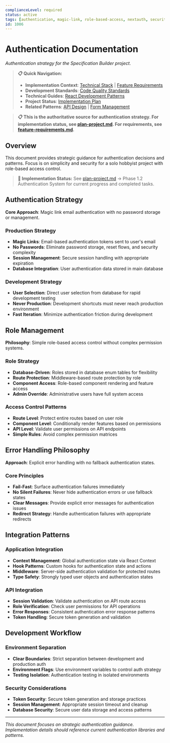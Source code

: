 ```yaml
---
complianceLevel: required
status: active
tags: [authentication, magic-link, role-based-access, nextauth, security]
id: 1006
---
```


# Authentication Documentation

*Authentication strategy for the Specification Builder project.*

<!-- AI_QUICK_REF
Overview: The strategy emphasizes simplicity for solo development while maintaining production-ready security through email-bas...
Key Rules: Magic link auth (line 22), Role-based access (line 65), DevAuth for dev only (line 40), Fail-fast auth failures (line 87)
Avoid: Password storage, Complex permission matrices, Development shortcuts in production, Silent auth failures
-->

> **📋 Quick Navigation:**
> - **Implementation Context**: [Technical Stack](../project/technical-stack.md) | [Feature Requirements](../project/feature-requirements.md)
> - **Development Standards**: [Code Quality Standards](../guides/code-rules-quality.md)
> - **Technical Guides**: [React Development Patterns](../guides/react-patterns.md)
> - **Project Status**: [Implementation Plan](../../plans/plan-project.md)
> - **Related Patterns**: [API Design](api-design.md) | [Form Management](form-management.md)

> **📋 This is the authoritative source for authentication strategy. For implementation status, see [plan-project.md](../../plans/plan-project.md). For requirements, see [feature-requirements.md](../project/feature-requirements.md).**

## Overview

This document provides strategic guidance for authentication decisions and patterns. Focus is on simplicity and security for a solo hobbyist project with role-based access control.

> **🔄 Implementation Status:** See [plan-project.md](../../plans/plan-project.md) → Phase 1.2 Authentication System for current progress and completed tasks.

## Authentication Strategy

**Core Approach**: Magic link email authentication with no password storage or management.

### Production Strategy
- **Magic Links**: Email-based authentication tokens sent to user's email
- **No Passwords**: Eliminate password storage, reset flows, and security complexity
- **Session Management**: Secure session handling with appropriate expiration
- **Database Integration**: User authentication data stored in main database

### Development Strategy
- **User Selection**: Direct user selection from database for rapid development testing
- **Never Production**: Development shortcuts must never reach production environment
- **Fast Iteration**: Minimize authentication friction during development

## Role Management

**Philosophy**: Simple role-based access control without complex permission systems.

### Role Strategy
- **Database-Driven**: Roles stored in database enum tables for flexibility
- **Route Protection**: Middleware-based route protection by role
- **Component Access**: Role-based component rendering and feature access
- **Admin Override**: Administrative users have full system access

### Access Control Patterns
- **Route Level**: Protect entire routes based on user role
- **Component Level**: Conditionally render features based on permissions
- **API Level**: Validate user permissions on API endpoints
- **Simple Rules**: Avoid complex permission matrices

## Error Handling Philosophy

**Approach**: Explicit error handling with no fallback authentication states.

### Core Principles
- **Fail-Fast**: Surface authentication failures immediately
- **No Silent Failures**: Never hide authentication errors or use fallback states
- **Clear Messages**: Provide explicit error messages for authentication issues
- **Redirect Strategy**: Handle authentication failures with appropriate redirects

## Integration Patterns

### Application Integration
- **Context Management**: Global authentication state via React Context
- **Hook Patterns**: Custom hooks for authentication state and actions
- **Middleware**: Server-side authentication validation for protected routes
- **Type Safety**: Strongly typed user objects and authentication states

### API Integration
- **Session Validation**: Validate authentication on API route access
- **Role Verification**: Check user permissions for API operations
- **Error Responses**: Consistent authentication error response patterns
- **Token Handling**: Secure token generation and validation

## Development Workflow

### Environment Separation
- **Clear Boundaries**: Strict separation between development and production auth
- **Environment Flags**: Use environment variables to control auth strategy
- **Testing Isolation**: Authentication testing in isolated environments

### Security Considerations
- **Token Security**: Secure token generation and storage practices
- **Session Management**: Appropriate session timeout and cleanup
- **Database Security**: Secure user data storage and access patterns

---

*This document focuses on strategic authentication guidance. Implementation details should reference current authentication libraries and patterns.*
